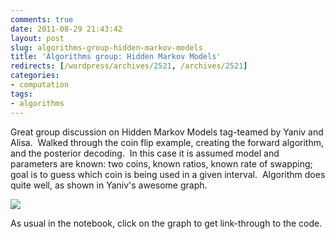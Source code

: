 ```yaml
---
comments: true
date: 2011-08-29 21:43:42
layout: post
slug: algorithms-group-hidden-markov-models
title: 'Algorithms group: Hidden Markov Models'
redirects: [/wordpress/archives/2521, /archives/2521]
categories:
- computation
tags:
- algorithms
---
```


Great group discussion on Hidden Markov Models tag-teamed by Yaniv and Alisa.  Walked through the coin flip example, creating the forward algorithm, and the posterior decoding.  In this case it is assumed model and parameters are known: two coins, known ratios, known rate of swapping; goal is to guess which coin is being used in a given interval.  Algorithm does quite well, as shown in Yaniv's awesome graph.

![]( http://farm7.staticflickr.com/6187/6101814161_83ce34791c_o.png )


As usual in the notebook, click on the graph to get link-through to the code.
